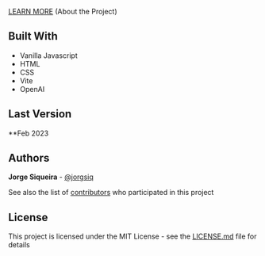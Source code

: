 [LEARN MORE](https://jorgesiqueira.com/post/cotton-ai) (About the Project)

## Built With

* Vanilla Javascript
* HTML
* CSS
* Vite
* OpenAI

## Last Version

**Feb 2023

## Authors

**Jorge Siqueira** - [@jorgsiq](https://github.com/jorgsiq)

See also the list of [contributors](https://github.com/jorgsiq/planetarium/graphs/contributors) who participated in this project

## License

This project is licensed under the MIT License - see the [LICENSE.md](LICENSE.md) file for details

